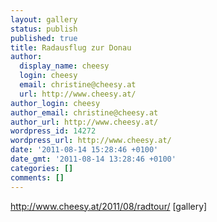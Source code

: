 ```yaml
---
layout: gallery
status: publish
published: true
title: Radausflug zur Donau
author:
  display_name: cheesy
  login: cheesy
  email: christine@cheesy.at
  url: http://www.cheesy.at/
author_login: cheesy
author_email: christine@cheesy.at
author_url: http://www.cheesy.at/
wordpress_id: 14272
wordpress_url: http://www.cheesy.at/
date: '2011-08-14 15:28:46 +0100'
date_gmt: '2011-08-14 13:28:46 +0100'
categories: []
comments: []
---
```

http://www.cheesy.at/2011/08/radtour/
[gallery]<!--:-->
